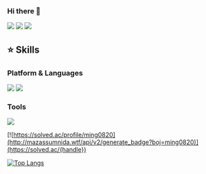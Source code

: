 ### Hi there 👋

<img src="https://img.shields.io/badge/42Seoul-000000?style=flat-square&logo=42&logoColor=white"/></a> <a href="https://velog.io/@ming0820/posts" target="_blank"><img src="https://img.shields.io/badge/minkylog-20C997?style=flat-square&logo=Velog&logoColor=white"/></a> <a href="matilto:mingkk970820@gmail.com" target="_blank"><img src="https://img.shields.io/badge/mingkk970820@gmail.com-EA4335?style=flat-square&logo=Gmail&logoColor=white"/></a>

## ⭐️ Skills
### Platform & Languages
<img src="https://img.shields.io/badge/C-A8B9CC?style=flat-square&logo=C&logoColor=white"/></a>   <img src="https://img.shields.io/badge/C++-00599C?style=flat-square&logo=cplusplus&logoColor=white"/></a> 
### Tools
<img src="https://img.shields.io/badge/Git-F05032?style=flat-square&logo=Git&logoColor=white"/></a>


[![https://solved.ac/profile/ming0820](http://mazassumnida.wtf/api/v2/generate_badge?boj=ming0820)](https://solved.ac/{handle})

[![Top Langs](https://github-readme-stats.vercel.app/api/top-langs/?username=mingkyeongg)](https://github.com/anuraghazra/github-readme-stats)
<!--
**mingkyeongg/mingkyeongg** is a ✨ _special_ ✨ repository because its `README.md` (this file) appears on your GitHub profile.

Here are some ideas to get you started:

- 🔭 I’m currently working on ...
- 🌱 I’m currently learning ...
- 👯 I’m looking to collaborate on ...
- 🤔 I’m looking for help with ...
- 💬 Ask me about ...
- 📫 How to reach me: ...
- 😄 Pronouns: ...
- ⚡ Fun fact: ...
-->

